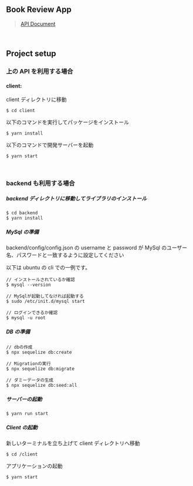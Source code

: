 ## Book Review App

> [API Document](https://app.swaggerhub.com/apis-docs/Takumaron/TechTrain-RailwayMission/1.0.0#/)

<br/>

## Project setup

### 上の API を利用する場合

#### client:

client ディレクトリに移動

```
$ cd client
```

以下のコマンドを実行してパッケージをインストール

```
$ yarn install
```

以下のコマンドで開発サーバーを起動

```
$ yarn start
```

<br/>

### backend も利用する場合

##### backend ディレクトリに移動してライブラリのインストール

```
$ cd backend
$ yarn install
```

##### MySql の準備

backend/config/config.json の username と password が MySql のユーザー名、パスワードと一致するように設定してください

以下は ubuntu の cli での一例です。

```
// インストールされているか確認
$ mysql --version

// MySqlが起動してなければ起動する
$ sudo /etc/init.d/mysql start

// ログインできるか確認
$ mysql -u root
```

##### DB の準備

```
// dbの作成
$ npx sequelize db:create

// Migrationの実行
$ npx sequelize db:migrate

// ダミーデータの生成
$ npx sequelize db:seed:all

```

##### サーバーの起動

```
$ yarn run start
```

##### Client の起動

新しいターミナルを立ち上げて client ディレクトリへ移動

```
$ cd /client
```

アプリケーションの起動

```
$ yarn start
```

<br/>
